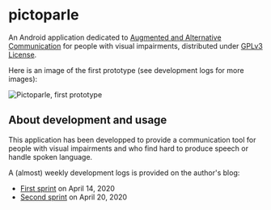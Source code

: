 # pictoparle

An Android application dedicated to [Augmented and Alternative Communication](https://en.wikipedia.org/wiki/Augmentative_and_alternative_communication) for people with visual impairments, distributed under [GPLv3 License](https://www.gnu.org/licenses/quick-guide-gplv3.fr.html).

Here is an image of the first prototype (see development logs for more images): 

![Pictoparle, first prototype](https://blog.jmtrivial.info/wp-content/uploads/2020/04/IMG_20200414_102405-825x510.jpg)


## About development and usage

This application has been developped to provide a communication tool for people with visual impairments and who find hard to produce speech or handle spoken language.

A (almost) weekly development logs is provided on the author's blog:

* [First sprint](https://blog.jmtrivial.info/2020/04/14/pictoparle-premier-sprint/) on April 14, 2020
* [Second sprint](https://blog.jmtrivial.info/2020/04/19/pictoparle-deuxieme-sprint/) on April 20, 2020
